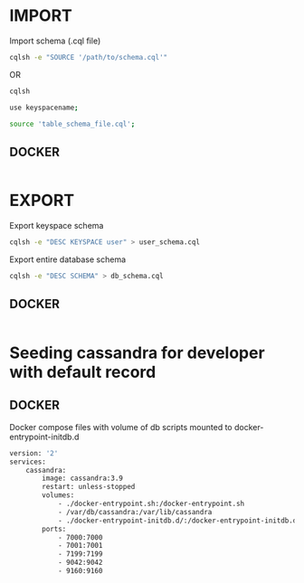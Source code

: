 # IMPORT 

Import schema (.cql file)

```bash
cqlsh -e "SOURCE '/path/to/schema.cql'"
```

OR

```bash
cqlsh

use keyspacename; 

source 'table_schema_file.cql';
```

## DOCKER 

```bash

```

# EXPORT

Export keyspace schema

```bash
cqlsh -e "DESC KEYSPACE user" > user_schema.cql
```

Export entire database schema

```bash
cqlsh -e "DESC SCHEMA" > db_schema.cql
```

## DOCKER

```bash
```

# Seeding cassandra for developer with default record

## DOCKER

Docker compose files with volume of db scripts mounted to docker-entrypoint-initdb.d

```bash
version: '2'
services:
    cassandra:
        image: cassandra:3.9
        restart: unless-stopped
        volumes:
            - ./docker-entrypoint.sh:/docker-entrypoint.sh
            - /var/db/cassandra:/var/lib/cassandra
            - ./docker-entrypoint-initdb.d/:/docker-entrypoint-initdb.d/
        ports:
            - 7000:7000
            - 7001:7001
            - 7199:7199
            - 9042:9042
            - 9160:9160
```

